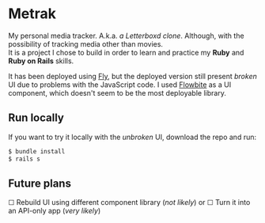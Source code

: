 # Metrak
My personal media tracker. A.k.a. _a Letterboxd clone_. Although, with the possibility of tracking media other than movies.  
It is a project I chose to build in order to learn and practice my **Ruby** and **Ruby on Rails** skills.

It has been deployed using [Fly](https://fly.io), but the deployed version still present _broken_ UI due to problems with the JavaScript code.
I used [Flowbite](https://flowbite.com/) as a UI component, which doesn't seem to be the most deployable library.

## Run locally
If you want to try it locally with the _unbroken_ UI, download the repo and run:
```bash
$ bundle install
$ rails s
```

## Future plans
&#9744; Rebuild UI using different component library (_not likely_)
or
&#9744; Turn it into an API-only app (_very likely_)
